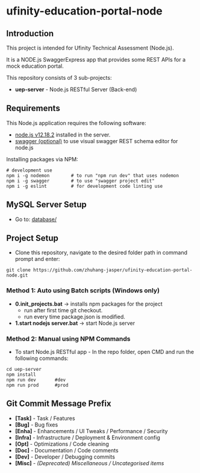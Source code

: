 # ufinity-education-portal-node

## Introduction

This project is intended for Ufinity Technical Assessment (Node.js).

It is a NODE.js SwaggerExpress app that provides some REST APIs for a mock education portal.

This repository consists of 3 sub-projects:

* __uep-server__ - Node.js RESTful Server (Back-end)


## Requirements
This Node.js application requires the following software:

* [node.js v12.18.2](https://nodejs.org/en/download/) installed in the server.
* [swagger (optional)](https://github.com/swagger-api/swagger-node/) to use visual swagger REST schema editor for node.js

Installing packages via NPM:

```
# development use
npm i -g nodemon        # to run "npm run dev" that uses nodemon
npm i -g swagger        # to use "swagger project edit"
npm i -g eslint         # for development code linting use
```


## MySQL Server Setup

* Go to:  [database/](/database/)


## Project Setup

* Clone this repository, navigate to the desired folder path in command prompt and enter:

```
git clone https://github.com/zhuhang-jasper/ufinity-education-portal-node.git
```


### Method 1: Auto using Batch scripts (Windows only)

* __0.init_projects.bat__ -> installs npm packages for the project
    - run after first time git checkout.
    - run every time package.json is modified.
* __1.start nodejs server.bat__ -> start Node.js server


### Method 2: Manual using NPM Commands

* To start Node.js RESTful app - In the repo folder, open CMD and run the following commands:

```
cd uep-server
npm install
npm run dev       #dev
npm run prod      #prod
```


## Git Commit Message Prefix

* __[Task]__   - Task / Features
* __[Bug]__    - Bug fixes
* __[Enha]__   - Enhancements / UI Tweaks / Performance / Security
* __[Infra]__  - Infrastructure / Deployment & Environment config
* __[Opt]__    - Optimizations / Code cleaning
* __[Doc]__    - Documentation / Code comments
* __[Dev]__    - Developer / Debugging commits
* __[Misc]__   - _(Deprecated) Miscellaneous / Uncategorised items_
